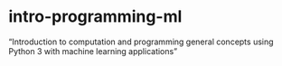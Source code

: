 # intro-programming-ml
“Introduction to computation and programming general concepts using Python 3 with machine learning applications”
